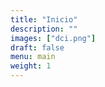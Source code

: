 ```yaml
---
title: "Inicio"
description: ""
images: ["dci.png"]
draft: false
menu: main
weight: 1
---
```


<!-- # Doctorado en ciencias de la ingeniería -->
<!-- ## The Hugo theme for you. Or for your company. -->